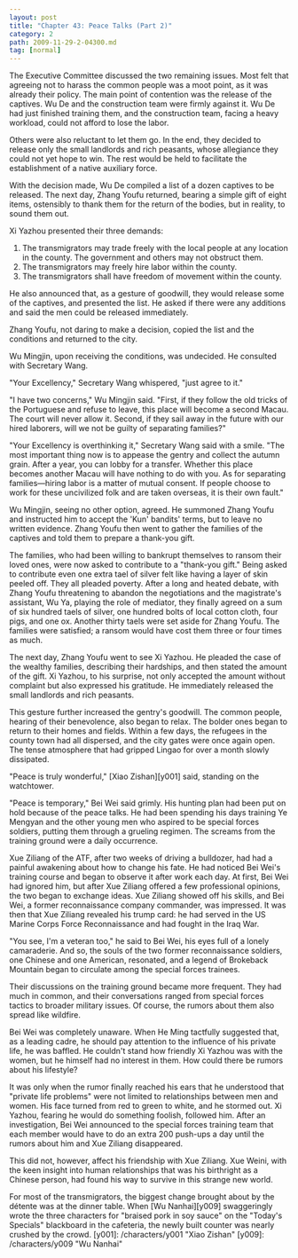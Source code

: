 ```yaml
---
layout: post
title: "Chapter 43: Peace Talks (Part 2)"
category: 2
path: 2009-11-29-2-04300.md
tag: [normal]
---
```


The Executive Committee discussed the two remaining issues. Most felt that agreeing not to harass the common people was a moot point, as it was already their policy. The main point of contention was the release of the captives. Wu De and the construction team were firmly against it. Wu De had just finished training them, and the construction team, facing a heavy workload, could not afford to lose the labor.

Others were also reluctant to let them go. In the end, they decided to release only the small landlords and rich peasants, whose allegiance they could not yet hope to win. The rest would be held to facilitate the establishment of a native auxiliary force.

With the decision made, Wu De compiled a list of a dozen captives to be released. The next day, Zhang Youfu returned, bearing a simple gift of eight items, ostensibly to thank them for the return of the bodies, but in reality, to sound them out.

Xi Yazhou presented their three demands:

1.  The transmigrators may trade freely with the local people at any location in the county. The government and others may not obstruct them.
2.  The transmigrators may freely hire labor within the county.
3.  The transmigrators shall have freedom of movement within the county.

He also announced that, as a gesture of goodwill, they would release some of the captives, and presented the list. He asked if there were any additions and said the men could be released immediately.

Zhang Youfu, not daring to make a decision, copied the list and the conditions and returned to the city.

Wu Mingjin, upon receiving the conditions, was undecided. He consulted with Secretary Wang.

"Your Excellency," Secretary Wang whispered, "just agree to it."

"I have two concerns," Wu Mingjin said. "First, if they follow the old tricks of the Portuguese and refuse to leave, this place will become a second Macau. The court will never allow it. Second, if they sail away in the future with our hired laborers, will we not be guilty of separating families?"

"Your Excellency is overthinking it," Secretary Wang said with a smile. "The most important thing now is to appease the gentry and collect the autumn grain. After a year, you can lobby for a transfer. Whether this place becomes another Macau will have nothing to do with you. As for separating families—hiring labor is a matter of mutual consent. If people choose to work for these uncivilized folk and are taken overseas, it is their own fault."

Wu Mingjin, seeing no other option, agreed. He summoned Zhang Youfu and instructed him to accept the 'Kun' bandits' terms, but to leave no written evidence. Zhang Youfu then went to gather the families of the captives and told them to prepare a thank-you gift.

The families, who had been willing to bankrupt themselves to ransom their loved ones, were now asked to contribute to a "thank-you gift." Being asked to contribute even one extra tael of silver felt like having a layer of skin peeled off. They all pleaded poverty. After a long and heated debate, with Zhang Youfu threatening to abandon the negotiations and the magistrate's assistant, Wu Ya, playing the role of mediator, they finally agreed on a sum of six hundred taels of silver, one hundred bolts of local cotton cloth, four pigs, and one ox. Another thirty taels were set aside for Zhang Youfu. The families were satisfied; a ransom would have cost them three or four times as much.

The next day, Zhang Youfu went to see Xi Yazhou. He pleaded the case of the wealthy families, describing their hardships, and then stated the amount of the gift. Xi Yazhou, to his surprise, not only accepted the amount without complaint but also expressed his gratitude. He immediately released the small landlords and rich peasants.

This gesture further increased the gentry's goodwill. The common people, hearing of their benevolence, also began to relax. The bolder ones began to return to their homes and fields. Within a few days, the refugees in the county town had all dispersed, and the city gates were once again open. The tense atmosphere that had gripped Lingao for over a month slowly dissipated.

"Peace is truly wonderful," [Xiao Zishan][y001] said, standing on the watchtower.

"Peace is temporary," Bei Wei said grimly. His hunting plan had been put on hold because of the peace talks. He had been spending his days training Ye Mengyan and the other young men who aspired to be special forces soldiers, putting them through a grueling regimen. The screams from the training ground were a daily occurrence.

Xue Ziliang of the ATF, after two weeks of driving a bulldozer, had had a painful awakening about how to change his fate. He had noticed Bei Wei's training course and began to observe it after work each day. At first, Bei Wei had ignored him, but after Xue Ziliang offered a few professional opinions, the two began to exchange ideas. Xue Ziliang showed off his skills, and Bei Wei, a former reconnaissance company commander, was impressed. It was then that Xue Ziliang revealed his trump card: he had served in the US Marine Corps Force Reconnaissance and had fought in the Iraq War.

"You see, I'm a veteran too," he said to Bei Wei, his eyes full of a lonely camaraderie. And so, the souls of the two former reconnaissance soldiers, one Chinese and one American, resonated, and a legend of Brokeback Mountain began to circulate among the special forces trainees.

Their discussions on the training ground became more frequent. They had much in common, and their conversations ranged from special forces tactics to broader military issues. Of course, the rumors about them also spread like wildfire.

Bei Wei was completely unaware. When He Ming tactfully suggested that, as a leading cadre, he should pay attention to the influence of his private life, he was baffled. He couldn't stand how friendly Xi Yazhou was with the women, but he himself had no interest in them. How could there be rumors about his lifestyle?

It was only when the rumor finally reached his ears that he understood that "private life problems" were not limited to relationships between men and women. His face turned from red to green to white, and he stormed out. Xi Yazhou, fearing he would do something foolish, followed him. After an investigation, Bei Wei announced to the special forces training team that each member would have to do an extra 200 push-ups a day until the rumors about him and Xue Ziliang disappeared.

This did not, however, affect his friendship with Xue Ziliang. Xue Weini, with the keen insight into human relationships that was his birthright as a Chinese person, had found his way to survive in this strange new world.

For most of the transmigrators, the biggest change brought about by the détente was at the dinner table. When [Wu Nanhai][y009] swaggeringly wrote the three characters for "braised pork in soy sauce" on the "Today's Specials" blackboard in the cafeteria, the newly built counter was nearly crushed by the crowd.
[y001]: /characters/y001 "Xiao Zishan"
[y009]: /characters/y009 "Wu Nanhai"